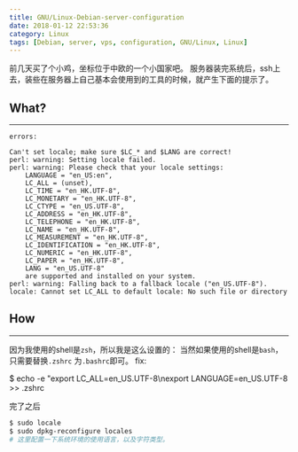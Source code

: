 ```yaml
---
title: GNU/Linux-Debian-server-configuration
date: 2018-01-12 22:53:36
category: Linux
tags: [Debian, server, vps, configuration, GNU/Linux, Linux]
---
```


前几天买了个小鸡，坐标位于中欧的一个小国家吧。
服务器装完系统后，ssh上去，装些在服务器上自己基本会使用到的工具的时候，就产生下面的提示了。

## What?
--------
```
errors:

Can't set locale; make sure $LC_* and $LANG are correct!
perl: warning: Setting locale failed.
perl: warning: Please check that your locale settings:
	LANGUAGE = "en_US:en",
	LC_ALL = (unset),
	LC_TIME = "en_HK.UTF-8",
	LC_MONETARY = "en_HK.UTF-8",
	LC_CTYPE = "en_US.UTF-8",
	LC_ADDRESS = "en_HK.UTF-8",
	LC_TELEPHONE = "en_HK.UTF-8",
	LC_NAME = "en_HK.UTF-8",
	LC_MEASUREMENT = "en_HK.UTF-8",
	LC_IDENTIFICATION = "en_HK.UTF-8",
	LC_NUMERIC = "en_HK.UTF-8",
	LC_PAPER = "en_HK.UTF-8",
	LANG = "en_US.UTF-8"
    are supported and installed on your system.
perl: warning: Falling back to a fallback locale ("en_US.UTF-8").
locale: Cannot set LC_ALL to default locale: No such file or directory
```

## How
------

因为我使用的shell是`zsh`，所以我是这么设置的：
当然如果使用的shell是`bash`，只需要替换`.zshrc` 为`.bashrc`即可。
fix:

  $ echo -e "export LC_ALL=en_US.UTF-8\nexport LANGUAGE=en_US.UTF-8 >> .zshrc

完了之后

```bash
$ sudo locale
$ sudo dpkg-reconfigure locales
# 这里配置一下系统环境的使用语言，以及字符类型。
```

